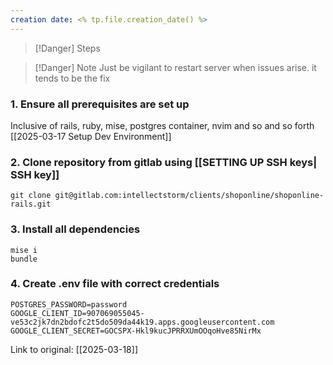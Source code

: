```yaml
---
creation date: <% tp.file.creation_date() %>
---
```


> [!Danger] Steps
> 

> [!Danger] Note
> Just be vigilant to restart server when issues arise. it tends to be the fix

### 1. Ensure all prerequisites are set up
Inclusive of rails, ruby, mise, postgres container, nvim and so and so forth [[2025-03-17 Setup Dev Environment]]

### 2. Clone repository from gitlab using [[SETTING UP SSH keys| SSH key]]
```
git clone git@gitlab.com:intellectstorm/clients/shoponline/shoponline-rails.git
```

### 3. Install all dependencies
```
mise i
bundle
```

### 4. Create .env file with correct credentials
```
POSTGRES_PASSWORD=password
GOOGLE_CLIENT_ID=907069055045-ve53c2jk7dn2bdofc2t5do509da44k19.apps.googleusercontent.com
GOOGLE_CLIENT_SECRET=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

```

Link to original: [[2025-03-18]]